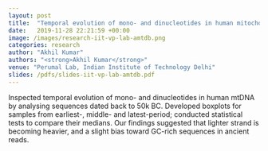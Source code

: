 ```yaml
---
layout: post
title:  "Temporal evolution of mono- and dinucleotides in human mitochondrial DNA"
date:   2019-11-28 22:21:59 +00:00
image: /images/research-iit-vp-lab-amtdb.png
categories: research
author: "Akhil Kumar"
authors: "<strong>Akhil Kumar</strong>"
venue: "Perumal Lab, Indian Institute of Technology Delhi"
slides: /pdfs/slides-iit-vp-lab-amtdb.pdf
---
```

Inspected temporal evolution of mono- and dinucleotides in human mtDNA by analysing sequences dated back to 50k BC. Developed boxplots for samples from earliest-, middle- and latest-period; conducted statistical tests to compare their medians. Our findings suggested that lighter strand is becoming heavier, and a slight bias toward GC-rich sequences in ancient reads.